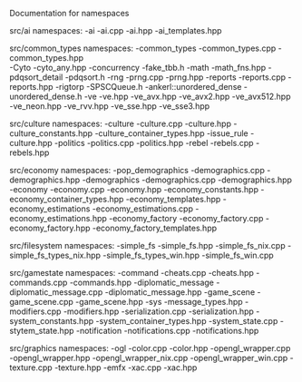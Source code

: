 Documentation for namespaces

src/ai namespaces:
-ai 
	-ai.cpp
	-ai.hpp
	-ai_templates.hpp

src/common_types namespaces:
-common_types
	-common_types.cpp
	-common_types.hpp	
-Cyto
	-cyto_any.hpp
-concurrency
	-fake_tbb.h
-math
	-math_fns.hpp
-pdqsort_detail
	-pdqsort.h
-rng
	-prng.cpp
	-prng.hpp
-reports
	-reports.cpp
	-reports.hpp
-rigtorp
	-SPSCQueue.h
-ankerl::unordered_dense
	-unordered_dense.h
-ve
	-ve.hpp
	-ve_avx.hpp
	-ve_avx2.hpp
	-ve_avx512.hpp
	-ve_neon.hpp
	-ve_rvv.hpp
	-ve_sse.hpp
	-ve_sse3.hpp
	
src/culture namespaces:
-culture
	-culture.cpp
	-culture.hpp
	-culture_constants.hpp
	-culture_container_types.hpp
-issue_rule
	-culture.hpp
-politics
	-politics.cpp
	-politics.hpp
-rebel
	-rebels.cpp
	-rebels.hpp

src/economy namespaces:
-pop_demographics
	-demographics.cpp
	-demographics.hpp
-demographics
	-demographics.cpp
	-demographics.hpp
-economy
	-economy.cpp
	-economy.hpp
	-economy_constants.hpp
	-economy_container_types.hpp
	-economy_templates.hpp
-economy_estimations
	-economy_estimations.cpp
	-economy_estimations.hpp
-economy_factory
	-economy_factory.cpp
	-economy_factory.hpp
	-economy_factory_templates.hpp
	
src/filesystem namespaces:
-simple_fs
	-simple_fs.hpp
	-simple_fs_nix.cpp
	-simple_fs_types_nix.hpp
	-simple_fs_types_win.hpp
	-simple_fs_win.cpp
	
src/gamestate namespaces:
-command
	-cheats.cpp
	-cheats.hpp
	-commands.cpp
	-commands.hpp
-diplomatic_message
	-diplomatic_message.cpp
	-diplomatic_message.hpp
-game_scene
	-game_scene.cpp
	-game_scene.hpp
-sys
	-message_types.hpp
	-modifiers.cpp
	-modifiers.hpp
	-serialization.cpp
	-serialization.hpp
	-system_constants.hpp
	-system_container_types.hpp
	-system_state.cpp
	-stytem_state.hpp
-notification
	-notifications.cpp
	-notifications.hpp

src/graphics namespaces:
-ogl
	-color.cpp
	-color.hpp
	-opengl_wrapper.cpp
	-opengl_wrapper.hpp
	-opengl_wrapper_nix.cpp
	-opengl_wrapper_win.cpp
	-texture.cpp
	-texture.hpp
-emfx
	-xac.cpp
	-xac.hpp
	
